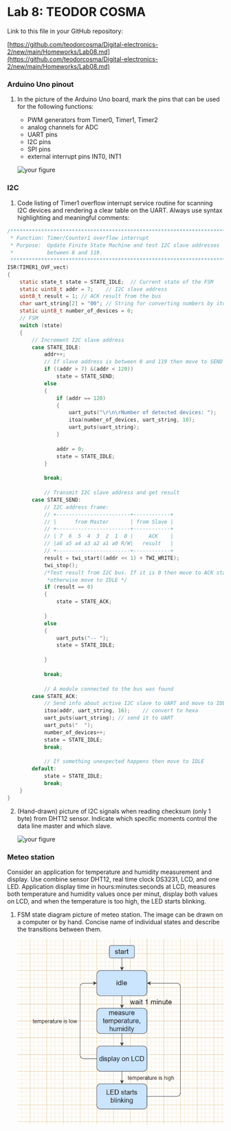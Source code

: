 # Lab 8: TEODOR COSMA

Link to this file in your GitHub repository:

[https://github.com/teodorcosma/Digital-electronics-2/new/main/Homeworks/Lab08.md](https://github.com/teodorcosma/Digital-electronics-2/new/main/Homeworks/Lab08.md)

### Arduino Uno pinout

1. In the picture of the Arduino Uno board, mark the pins that can be used for the following functions:
   * PWM generators from Timer0, Timer1, Timer2
   * analog channels for ADC
   * UART pins
   * I2C pins
   * SPI pins
   * external interrupt pins INT0, INT1

   ![your figure](Images/arduino_uno_pinout.png)

### I2C

1. Code listing of Timer1 overflow interrupt service routine for scanning I2C devices and rendering a clear table on the UART. Always use syntax highlighting and meaningful comments:

```c
/**********************************************************************
 * Function: Timer/Counter1 overflow interrupt
 * Purpose:  Update Finite State Machine and test I2C slave addresses 
 *           between 8 and 119.
 **********************************************************************/
ISR(TIMER1_OVF_vect)
{
	static state_t state = STATE_IDLE;	// Current state of the FSM
	static uint8_t addr = 7;	// I2C slave address
	uint8_t result = 1;	// ACK result from the bus
	char uart_string[2] = "00";	// String for converting numbers by itoa()
	static uint8_t number_of_devices = 0;
	// FSM
	switch (state)
	{
		// Increment I2C slave address
		case STATE_IDLE:
			addr++;
			// If slave address is between 8 and 119 then move to SEND state
			if ((addr > 7) &(addr < 120))
				state = STATE_SEND;
			else
			{
				if (addr == 120)
				{
					uart_puts("\r\n\rNumber of detected devices: ");
					itoa(number_of_devices, uart_string, 10);
					uart_puts(uart_string);
				}

				addr = 0;
				state = STATE_IDLE;
			}

			break;

			// Transmit I2C slave address and get result
		case STATE_SEND:
			// I2C address frame:
			// +------------------------+------------+
			// |      from Master       | from Slave |
			// +------------------------+------------+
			// | 7  6  5  4  3  2  1  0 |     ACK    |
			// |a6 a5 a4 a3 a2 a1 a0 R/W|   result   |
			// +------------------------+------------+
			result = twi_start((addr << 1) + TWI_WRITE);
			twi_stop();
			/*Test result from I2C bus. If it is 0 then move to ACK state, 
			 *otherwise move to IDLE */
			if (result == 0)
			{
				state = STATE_ACK;

			}
			else
			{
				uart_puts("-- ");
				state = STATE_IDLE;

			}

			break;

			// A module connected to the bus was found
		case STATE_ACK:
			// Send info about active I2C slave to UART and move to IDLE
			itoa(addr, uart_string, 16);	// convert to hexa
			uart_puts(uart_string);	// send it to UART
			uart_puts("  ");
			number_of_devices++;
			state = STATE_IDLE;
			break;

			// If something unexpected happens then move to IDLE
		default:
			state = STATE_IDLE;
			break;
	}
}
```

2. (Hand-drawn) picture of I2C signals when reading checksum (only 1 byte) from DHT12 sensor. Indicate which specific moments control the data line master and which slave.

   ![your figure]()

### Meteo station

Consider an application for temperature and humidity measurement and display. Use combine sensor DHT12, real time clock DS3231, LCD, and one LED. Application display time in hours:minutes:seconds at LCD, measures both temperature and humidity values once per minut, display both values on LCD, and when the temperature is too high, the LED starts blinking.

1. FSM state diagram picture of meteo station. The image can be drawn on a computer or by hand. Concise name of individual states and describe the transitions between them.

   ![lab08flow.jpg](lab08flow.jpg)
